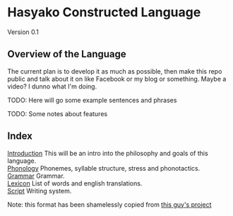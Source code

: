 

Hasyako Constructed Language
==============================

Version 0.1


Overview of the Language
-----------------

The current plan is to develop it as much as possible, then make this repo public and talk about it on like Facebook or my blog or something. Maybe a video? I dunno what I'm doing.

TODO: Here will go some example sentences and phrases

TODO: Some notes about features


Index
-------------------------------

[Introduction](Introduction.md) This will be an intro into the philosophy and goals of this language.  
[Phonology](Phonology.md) Phonemes, syllable structure, stress and phonotactics.  
[Grammar](Grammar.md) Grammar.  
[Lexicon](Lexicon.md) List of words and english translations.  
[Script](Script.md) Writing system.  

Note: this format has been shamelessly copied from [this guy's project](https://github.com/CasimirKaPazi/balhukbar)
